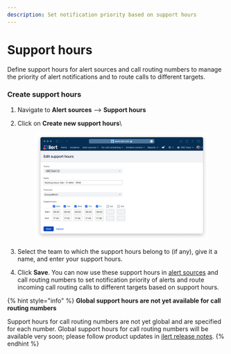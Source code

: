 ```yaml
---
description: Set notification priority based on support hours
---
```


# Support hours

Define support hours for alert sources and call routing numbers to manage the priority of alert notifications and to route calls to different targets.

### Create support hours

1. Navigate to **Alert sources** --> **Support hours**
2.  Click on **Create new support hours**\


    <figure><img src="../.gitbook/assets/image.png" alt=""><figcaption></figcaption></figure>


3. Select the team to which the support hours belong to (if any), give it a name, and enter your support hours.
4. Click **Save**. You can now use these support hours in [alert sources](alert-sources.md#notification-priority-and-support-hours) and call routing numbers to set notification priority of alerts and route incoming call routing calls to different targets based on support hours.

{% hint style="info" %}
**Global support hours are not yet available for call routing numbers**

Support hours for call routing numbers are not yet global and are specified for each number. Global support hours for call routing numbers will be available very soon; please follow product updates in [ilert release notes](https://docs.ilert.com/ilert-release-notes).
{% endhint %}
